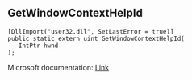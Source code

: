 ## GetWindowContextHelpId

```
[DllImport("user32.dll", SetLastError = true)]
public static extern uint GetWindowContextHelpId(
   IntPtr hwnd
);
```

Microsoft documentation: [Link](https://docs.microsoft.com/en-us/windows/win32/api/winuser/nf-winuser-getwindowcontexthelpid)

